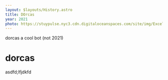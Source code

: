 ```yaml
---
layout: $layouts/History.astro
title: DOrcas
year: 2021
photo: https://stuypulse.nyc3.cdn.digitaloceanspaces.com/site/img/Excelsior.JPG
---
```


dorcas a cool bot
(not 2021)

# dorcas

asdfd;lfjdkfd
